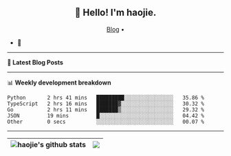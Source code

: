 <h2 align="center">👋 Hello! I'm haojie.</h2>
<p align="center">
  <a href="https://aoyouer.com">Blog</a> •
</p>


- 🔭 


-------

**📝 Latest Blog Posts**


-------

📊 **Weekly development breakdown**
<!--START_SECTION:waka-->

```text
Python       2 hrs 41 mins   █████████░░░░░░░░░░░░░░░░   35.86 %
TypeScript   2 hrs 16 mins   ███████▓░░░░░░░░░░░░░░░░░   30.32 %
Go           2 hrs 11 mins   ███████▒░░░░░░░░░░░░░░░░░   29.32 %
JSON         19 mins         █░░░░░░░░░░░░░░░░░░░░░░░░   04.42 %
Other        0 secs          ░░░░░░░░░░░░░░░░░░░░░░░░░   00.07 %
```

<!--END_SECTION:waka-->

-------



| <img align="center" src="https://github-readme-stats.vercel.app/api?username=haojie06&show_icons=true&theme=graywhite&show_icons=true&count_private=true&include_all_commits=true&hide_border=true" alt="haojie's github stats" /> | <img align="center" src="https://github-readme-stats.vercel.app/api/top-langs/?username=haojie06&layout=compact&theme=graywhite&hide_border=true&hide=css,html" /> |
| ------------- | ------------- |


